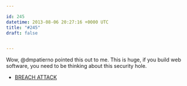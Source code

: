 ```yaml
---

id: 245
datetime: 2013-08-06 20:27:16 +0000 UTC
title: "#245"
draft: false


---
```


Wow, @dmpatierno pointed this out to me. This is huge, if you build web software, you need to be thinking about this security hole. 

 
 * [BREACH ATTACK](http://breachattack.com/)


